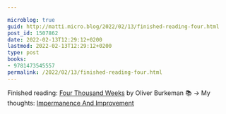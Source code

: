 ```yaml
---

microblog: true
guid: http://matti.micro.blog/2022/02/13/finished-reading-four.html
post_id: 1507862
date: 2022-02-13T12:29:12+0200
lastmod: 2022-02-13T12:29:12+0200
type: post
books:
- 9781473545557
permalink: /2022/02/13/finished-reading-four.html
---
```

Finished reading: [Four Thousand Weeks](https://micro.blog/books/9781473545557) by Oliver Burkeman 📚 -> My thoughts: [Impermanence And Improvement](/2022/02/13/impermanence-and-improvement.html)
